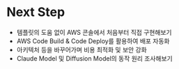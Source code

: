 # Next Step

- 템플릿의 도움 없이 AWS 콘솔에서 처음부터 직접 구현해보기
- AWS Code Build & Code Deploy를 활용하여 배포 자동화
- 아키텍처 등을 바꾸어가며 비용 최적화 및 보안 강화
- Claude Model 및 Diffusion Model의 동작 원리 조사해보기

<!--
Diffusion Model에서 
학습 과정은 기존 Image를 Noise로 바꾸며 진행됩니다. 
생성 과정은 무작위 Noise를 새로운 Image로 바꾸며 진행됩니다.
-->